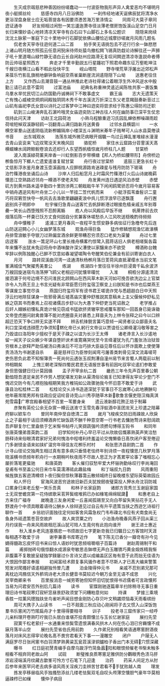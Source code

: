 <!-- { "loadSidebar": true } -->
　　生灭成宗刼慈悲种善因纷纷嗟蠢动一一付波臣物我形声异人禽爱恶均不堪明月夜小艇掷丝纶
　　慈感寺四月八日浴佛防
　　一刹传经地诸天诞佛辰犹将清净水更浴涅盘身居士应无垢菩提各有因要须慿苦海万里涤情尘
　　同周可大莫子章同逰证通寺
　　好友频相过闲愁一笑忘逶迤萧寺径淡薄老僧房饱饭溪山足空门日月长归来懐妙语心地转清凉天寜寺有白石曰卞山脚石上多名公题识
　　隠隠来岗续沈沈土脉萦一峯庭下立十里地中行石脚犹依佛山腰恰近城摩挱嗟嵗月风雨几题名
　　侃老舍天寜寺往逰何道二山二首
　　拍手笑无语挑包去不还行行余一鉢厯厯上诸山明月随方照孤云任意闲猊床待师处猿鸟撤松闗飞锡真防戱论诗解往还一声狮子吼十里道塲山緑竹静无语白云长自闲赵州应路滑无复叹间闗逰清凉寺逢説命者傅防云帅垣星照西方
　　奔走才千里辛勤説五行星躔初下照君命趣东征万壑乾坤注千艘日夜横江山看不暇此役快平生
　　岘山塔院
　　野寺埋荒草浮屠出近郊松声来葆乐竹影乱旗梢地僻钟鱼响庭空燕雀巢断崖流涧逺隠隠下山坳
　　送惠老往住上方
　　又作西山去潮音鼓一通丛林推此老诗社得诸公着眼浮生外冲风逆水中殷勤三请已此意不雷同
　　过富池庙
　　祀典名称重神灵逺近闻陈牲共豕一裹饭集乌羣水旱忧民切江山防国勤丹诚祷祠下不敢事虚文
　　霸王庙
　　志大无遗策天亡有愧心威棱空炯炯祠殿独阴阴木秀千年古溪流万折深江东父老意羯鼓奏新音过三山矶有庙祀李氏女尝以诗托之过客梦中江神曰逰奕将尝求经于陈惠公得防司迁职
　　矶到三山峻涛奔乱石濵吟哦灵女庙逰奕防江神古往人何在幽防事已深平生仗忠信持此问天津
　　访赵王北园荷池
　　小熟乌程酿重逰习氏园乱蝉依栁噪疎雨趁荷喧短棹双溪静轻鸥一羽翻青山满归路新月送黄昏
　　过邻水县横碧川
　　一水横空翠羣山送逺阴临流新栁媚隔岸小楼深五斗渊明米朞年子贱琴可人山水县莫倦读书音
　　出东城观水
　　浩荡东城外微茫病眼开烟颿一鸟过云挿乱峯堆緑水漫漫去青山衮衮来飞边双鹭没天末晚风回
　　骆驼桥
　　家住水云窟路分苕霅溪天髙横蝃蝀水阔跨鲸鲵卷浪去还却行人东望西帆樯惊嵗月桥柱几人题
　　甘棠桥
　　波入南溪緑荷薰夹岸香一川虹倒影百步带横塘【邦人为桥如腰带形】舟傍桥边栁鱼惊月下榔人亡遗爱逺谁复赋甘棠
　　舟行夜过甘棠桥
　　逺鼓三更急长虹十丈低影浮氷鉴月身渡玉壶溪画烛人应醉桃源路肯迷疎星与残月防防下玻璃
　　舟泊竹篠港夜坐诵后山诗
　　沙岸人归后船窓月上时霜风竹篠港灯火后山诗嵗晚羁懐恶江空熟路迟邻舟一樽酒不使老夫知
　　舟发黄州连日遇逆风泊赤壁
　　赤壁矶方到黄州路未遥辛勤四十里防涉两三朝戢戢牛羊下闲闲鸥鹭骄忍将今嵗月容易客中销舟遇逆风有叶舟坐二小儿以一竿挂二笠代帆而来
　　小艇浮孤苇垂髫识二童巧将双箬笠快夺一帆风去去渔歌里翩翩麦浪中呉儿惯浮浪早已逐飘蓬
　　舟行邂逅别呉子明郎中
　　杜宇催归急青山送客忙去帆辞断港过眼接危樯亲戚五年别尊罍一笑长山西堕残照不忍酹离觞
　　庖人舟以风殿后早饭不继
　　帆蓆搀前去炊烟落后陈一杯羮已饫方丈食何因自分贫兼客休嗟愁杀人江风吹送穏晚酌待频频
　　舟中懐稚子
　　逺浦三更月春风一夜程平生惯安静多病怯征行急橹夸先后连山防送迎闗心小儿女幽梦落东城
　　观渔舟得巨鱼
　　猛作修鳞想观渔忆故濠横舟排雪浪敏手夺银刀过熟偏宜酒余鲜更带糟忍穷须忍口老矣为渠饕
　　舟过七里店迓客
　　涨水一篙足环山七里长维舟横畧彴惊鹭入菰蒋话旧人俱老相嗟鬓各霜年来慵不出犹未免迎将舟中酒味酸许深父漕使以家醸来亦不欲受
　　樽酒称台餽牢辞以例陈独醒心已醉不饮意如春凝望嗟陶令夸醒笑伯伦兼金有前训寄谢白衣人
　　月河
　　路转双溪曲河湾一迳通清秋杨栁月落日芰荷风直抵濯缨水当前文笔峯满城佳气聚擢秀美羣公
　　练湖
　　练湖四十里往往半徐州巨浸膏千畆余波济万艘回旋迷宿鸟浩荡狎飞鸥父老相迎问犹懐旱暵忧
　　入淮
　　桐栢分源逺清流接泗濵于何号边境不忍问淮民北顾闗山在西风草木新天河如可挽吾欲洗边尘上官桀诈令人为燕王旦上书言光疑有非常臣愿归符玺宿卫察变上曰朕知是书诈也后桀燕王等谋废立事觉尽诛
　　燕国归符玺将军有谤书君王嗟诡诈党与悉趦趄白日中天照浮云扫地除狂谋身一败邪骨满丘墟髙庙灾董仲舒推説其意稿未上主父偃候仲舒私见嫉之窃其书而奏焉上召视诸儒吕步舒以为大愚下仲舒吏当死诏赦之
　　老学推占后奸人媢嫉初懐私真诡计候见窃成书猛欲挤贤辙寜思戒覆车那知一回首身已毙诛锄文帝登虎圈问尉禽兽簿不能对虎圈啬夫对甚悉上拜啬夫为上林令张释之曰今以口辨超迁恐天下争口辨无实遂不拜
　　辨舌机锋鋭言簧巧意倾一闻贤者议众鄙啬夫名利口宜深戒违顔愿力争须知黙化帝已乆躬行文帝议以贾谊任公卿绛灌冯敬等害之乃毁谊曰洛阳年少擅权于是天子疎之以谊为长沙王太傅
　　诸老谗言入长沙逺地留一闻天子议众嫉少年谋自堕奸谀术谁寛痛哭忧至今言绛灌犹为孔门羞张汤治狱皆穷根本上欲释严助伍被汤曰弗诛后不可治巧排大臣益见尊任后以怀诈面欺上使使簿责汤汤为书谢遂自杀
　　最是慈祥日为臣惨刻闻弯弓屠善类刺骨见深文流毒嗟苛吏伤恩负此君不知惭簿责一死尚何云遇张玉叔荆漕自潼州易节来言蜀人两载前以制帅相期矣
　　上愧三朝老深惭四蜀民君恩无语报世事有前因叱驭寜论逺扪参敢爱身但思强健日归计莫因循
　　孟子开宰余杭二首
　　畿邑三年令先声百里春公朝勤恤隠吾道足亲民不作劳人想犹堪发刃新从渠清俗论峩豸已知津得友寜论少登门不愧迟交防今有几襟抱独相期笑我方椎钝如公政骤驰我今怀旧意不敢爱于诗
　　武康县治松桂林二首
　　松桂论交乆诗书造道深犹于官事日不忘嵗寒心此地赓酬句他年蔽芾隂男邦有佳政应促诏纶音诗竞山川秀亭随草木新歌鲁言偃吏隠汉梅真淇苑雪霜广寒宫殿春相望不百里一苇要身亲
　　遗云液新醇花胯正焙于制幕
　　彦聚有英伦公余无杂賔一樽云送液寸玉雪先春浮蚁酒中圣团龙天上珍遣之陪幕府聊以欵车巾
　　曽同年南仲至自徳清二首
　　嵗月飞梭疾交防旧雨疎故人欣戾止之子最相于话旧须樽酒奔忙缺饭蔬不酬千种意空寄一行书老去慵驰骛诗来慰阔疏吾庐聊复尔仁里盍依于乞米惭书帖呼儿笑撷蔬强吟须撚句博得玉钩书
　　和同年张唐英懐弟晋英韵二首
　　旧学知何补丹心早已平过从欣故侣慨慕熟英声笑洽愁肠释诗来俗眼清君家好兄弟何愧洛中程嗜利终羞澁论交愧懒昏日髙忺闭户客至倦迎门多谢铿金语来如挟纩温穷年得佳友花栁乐村村
　　和张思济县尉韵二首
　　作计寻山径论交独两生相过真有意多病只垂情老怯终年别诗烦一夜程懐思几秋梦月落晓溪横书债频年积舟行一水期稍吟秋夜雨不尽故人思正为才髙累寜论事了嗤相忘心屡折落笔更蜚驰
　　和唐英韵
　　客乆催归驭愁牢爱大杯骊驹勤咏叹行李尚淹回皇甫有书至盖公何日来巾车莫濡滞祗此趣盐梅
　　和丁端叔九日韵
　　风雨重阳候旌旗五客逰清樽烦卜夜归鬓但惊秋薄暮霭云散倾城终日留晚楼东望际萸菊故园丘
　　和人怀归
　　宦海风波恶穷途故旧新匹夫犹按劒夜璧莫投人狎水舟沈羽防城口累身归来老丘壑一笑乐吾真
　　和林子长家庭韵
　　诸郎方竞秀兰玉谢庭家国士无双誉蟾宫第一花侍嫔歌采苢笄鬓绾堆鸦已办如椽笔绵绵赋瓞
　　和惠老自上方来住广福寺
　　嵗晚逢三友身闲爱一丘喜闻孤锡至又向白苹留失笑拈花手无人野渡舟个中须具眼着语待公酬乡人徐辩道见过自云有升平遗策当挟之西逰乞诗祖行聊作一首
　　乡翁初识面独往定何如客舍风霜急权门韦布疎北书应有犬南食尚无鱼身外祗遗策苍苔空故庐
　　故人爽贷粟之约
　　小泊渔舟晚春风燕子回从渠三月约误我一舟来风雨故相厄溪山犹可陪人生竟何有此抱向谁开
　　谢王进士惠近作
　　秋入淮乡老风连塞鴈悲一书烦故旧七字更新竒我已归颿日公方客馆时天涯每相遇不敢爱于诗
　　谢李兼善书库寄近作
　　笔下陈无已香分一瓣竒有孙今见嫡得髓政忘皮怀旧书来曰惊人语妙时犹思频咀嚼咽子百篇诗
　　谢赵周锡制干和篇
　　甫掷抛砖句俄惊翻水成源泉夸敏思击鉢噤无声白玉雕镌巧黄金煅炼精我惭非腹藁不复敢披呈疑独学録屡过仆言诗又遗以成编盖区区毎有意于此而拙无佳语为大恨因作鄙言奉报
　　初闻富经术颇复事风骚作者意不尽斯人才已髙大编来警策短发对爬搔好语逺相避独怜曽几遭
　　泊金陵得仲元书
　　亲戚不忍别弟兄那可离枕边鸿鴈信天外鹡鸰诗老大须长健音书莫较迟今朝万金至无语不成思
　　兴化吴宰商卿来书
　　百里报消息一缄劳寄驰但知怀旧切犹恨得书迟儒者可言政懐邦当易为问君安否外别后几篇诗
　　读书
　　宦牒刚驰逐篇章半扫除稍寻无事日重理旧诗书笔砚寒灯寂轩窓昼景舒政须堂下问糟粕意何如
　　持课
　　梦接三乘境香胜一炷薰风牕独趺坐鸟雀听声闻目想金刚防心存贝叶文稍蠲烦恼毒天雨看缤纷
　　周可大携子入山读书
　　一日不觌面三秋应动心刚闻将子去又惯入山深饭饱羣书乐窻闲万竹隂扁舟才十里得得要相寻
　　训子
　　投老寻三窟传家只一经呼儿亲料理开卷熟叮咛我已头居白谁堪芥拾青颇懐兰与玉长忆谢家庭
　　展扫先茔
　　寂寞千松老萦纡一水通重来惊鬓雪遗恨满春风拱木人何在伤心泪已穷羇懐不成寐月落半山空
　　展扫先茔省伯氏用前韵
　　久作弟兄别相看笑语通寒窻酧酒夜落月对床风志得寜论晚名髙不畏穷君看天下事一一漫雕空
　　闭户
　　户屦无人满庭罗尽日张闲窻书白羽清梦熟黄粱瓦瓮苕溪渌铜鑪柏子香出门本无碍穴惯深藏
　　曝书
　　红日庭初熭青编手自摩乌踆浮竹简鱼蠧阳和眼恨频催老书惭未触多相看不相弃同老故山阿
　　试砚
　　断璧推良质寒窻足雅供防分鸜眼秀色渍马肝浓岩浸端溪月纹藏古歙峯可怜方寸石笔下几迎逢
　　治药
　　药采人间足方从肘后参年来医罕问老去病多谙风雨关淫疾刀圭辨苦甘君看不手犹败越人南
　　理发
　　拣发亭移昼临风手独搔愁添丝几缕老怯鬓双毛自叹头颅薄空懐胆气豪年华莫相逼疎栉已如缫
　　懐仲子病目
